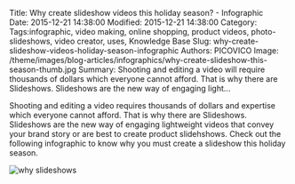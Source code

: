 Title: Why create slideshow videos this holiday season? - Infographic  
Date: 2015-12-21 14:38:00
Modified: 2015-12-21 14:38:00
Category: 
Tags:infographic, video making, online shopping, product videos, photo-slideshows, video creator, uses, Knowledge Base
Slug: why-create-slideshow-videos-holiday-season-infographic
Authors: PICOVICO
Image: /theme/images/blog-articles/infographics/why-create-slideshow-this-season-thumb.jpg
Summary: Shooting and editing a video will require thousands of dollars which everyone cannot afford. That is why there are Slideshows. Slideshows are the new way of engaging light...

Shooting and editing a video requires thousands of dollars and expertise which everyone cannot afford. That is why there are Slideshows. Slideshows are the new way of engaging lightweight videos that convey your brand story or are best to create product slidehshows. Check out the following infographic to know why you must create a slideshow this holiday season.

![why slideshows](/theme/images/blog-articles/infographics/why-create-slideshow-this-season.jpg)

